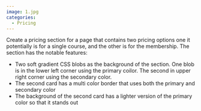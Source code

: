 ```yaml
---
image: 1.jpg
categories:
  - Pricing
---
```

Create a pricing section for a page that contains two pricing options one it potentially is for a single course, and the other is for the membership. The section has the notable features:

* Two soft gradient CSS blobs as the background of the section. One blob is in the lower left corner using the primary coilor. The second in upper right corner using the secondary color.
* The second card has a multi color border that uses both the primary and secondary color
* The background of the second card has a lighter version of the primary color so that it stands out
